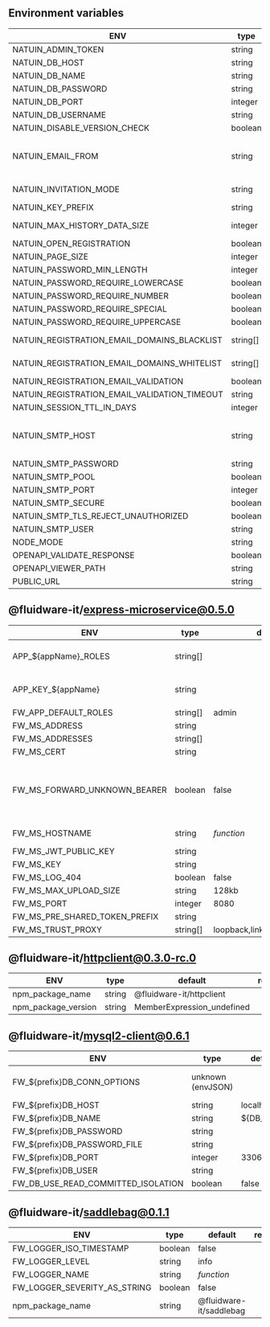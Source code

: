
## Environment variables

| ENV                                          |     type |               default | required |                                                                                            notes |
| -------------------------------------------- | -------- | --------------------- | -------- | ------------------------------------------------------------------------------------------------ |
| NATUIN_ADMIN_TOKEN                           |   string |                       |          |                                                                                                  |
| NATUIN_DB_HOST                               |   string |             localhost |          |                                                                                                  |
| NATUIN_DB_NAME                               |   string |                 atuin |          |                                                                                                  |
| NATUIN_DB_PASSWORD                           |   string |                 atuin |          |                                                                                                  |
| NATUIN_DB_PORT                               |  integer |                  3306 |          |                                                                                                  |
| NATUIN_DB_USERNAME                           |   string |                 atuin |          |                                                                                                  |
| NATUIN_DISABLE_VERSION_CHECK                 |  boolean |                 false |          |                                                                                                  |
| NATUIN_EMAIL_FROM                            |   string |    natuin@example.com |          | the email address to use as sender. required only if ATUIN_REGISTRATION_EMAIL_VALIDATION is true |
| NATUIN_INVITATION_MODE                       |   string |                 close |          |                                        the invitation mode. one of 'close', 'open', 'admin-only' |
| NATUIN_KEY_PREFIX                            |   string |                natuin |          |                                                                                                  |
| NATUIN_MAX_HISTORY_DATA_SIZE                 |  integer |                 32768 |          |                                                    the maximum size of the history data in bytes |
| NATUIN_OPEN_REGISTRATION                     |  boolean |                 false |          |                                                                                                  |
| NATUIN_PAGE_SIZE                             |  integer |                  1100 |          |                                                                                                  |
| NATUIN_PASSWORD_MIN_LENGTH                   |  integer |                    16 |          |                                                                 the minimum length of a password |
| NATUIN_PASSWORD_REQUIRE_LOWERCASE            |  boolean |                  true |          |                                                            require at least one lowercase letter |
| NATUIN_PASSWORD_REQUIRE_NUMBER               |  boolean |                  true |          |                                                                      require at least one number |
| NATUIN_PASSWORD_REQUIRE_SPECIAL              |  boolean |                 false |          |                                                           require at least one special character |
| NATUIN_PASSWORD_REQUIRE_UPPERCASE            |  boolean |                 false |          |                                                            require at least one uppercase letter |
| NATUIN_REGISTRATION_EMAIL_DOMAINS_BLACKLIST  | string[] |                       |          |                                   comma separated list of email domains to disallow registration |
| NATUIN_REGISTRATION_EMAIL_DOMAINS_WHITELIST  | string[] |                       |          |                                      comma separated list of email domains to allow registration |
| NATUIN_REGISTRATION_EMAIL_VALIDATION         |  boolean |                 false |          |                                                                                                  |
| NATUIN_REGISTRATION_EMAIL_VALIDATION_TIMEOUT |   string |                    1d |          |                                                                                                  |
| NATUIN_SESSION_TTL_IN_DAYS                   |  integer |                     0 |          |                                                                                                  |
| NATUIN_SMTP_HOST                             |   string |                       |        * |    the hostname of the SMTP server. required only if ATUIN_REGISTRATION_EMAIL_VALIDATION is true |
| NATUIN_SMTP_PASSWORD                         |   string |                       |          |                                                                                                  |
| NATUIN_SMTP_POOL                             |  boolean |                 false |          |                                                                                                  |
| NATUIN_SMTP_PORT                             |  integer |                    25 |          |                                                                                                  |
| NATUIN_SMTP_SECURE                           |  boolean |                 false |          |                                                                                                  |
| NATUIN_SMTP_TLS_REJECT_UNAUTHORIZED          |  boolean |                  true |          |                                                                     do not fail on invalid certs |
| NATUIN_SMTP_USER                             |   string |                       |          |                                                                                                  |
| NODE_MODE                                    |   string |                       |          |                                                        set by the image builder, do not override |
| OPENAPI_VALIDATE_RESPONSE                    |  boolean |                  true |          |                                                                                                  |
| OPENAPI_VIEWER_PATH                          |   string |                 /docs |          |                                                                                                  |
| PUBLIC_URL                                   |   string | http://localhost:8080 |          |                                                                                                  |

## @fluidware-it/express-microservice@0.5.0

| ENV                           |     type |                        default | required |                                               notes |
| ----------------------------- | -------- | ------------------------------ | -------- | --------------------------------------------------- |
| APP_${appName}_ROLES          | string[] |                                |          |                          roles to assign to appName |
| APP_KEY_${appName}            |   string |                                |          |                        pre shared token for appName |
| FW_APP_DEFAULT_ROLES          | string[] |                          admin |          |                                                     |
| FW_MS_ADDRESS                 |   string |                                |          |                                                     |
| FW_MS_ADDRESSES               | string[] |                                |          |                                                     |
| FW_MS_CERT                    |   string |                                |          |                                                     |
| FW_MS_FORWARD_UNKNOWN_BEARER  |  boolean |                          false |          | forward unknown bearer token to the next middleware |
| FW_MS_HOSTNAME                |   string |                     _function_ |          |                               default to hostname() |
| FW_MS_JWT_PUBLIC_KEY          |   string |                                |          |                                                     |
| FW_MS_KEY                     |   string |                                |          |                                                     |
| FW_MS_LOG_404                 |  boolean |                          false |          |                                                     |
| FW_MS_MAX_UPLOAD_SIZE         |   string |                          128kb |          |                                                     |
| FW_MS_PORT                    |  integer |                           8080 |          |                                                     |
| FW_MS_PRE_SHARED_TOKEN_PREFIX |   string |                                |          |                                                     |
| FW_MS_TRUST_PROXY             | string[] | loopback,linklocal,uniquelocal |          |                                                     |

## @fluidware-it/httpclient@0.3.0-rc.0

| ENV                 |   type |                    default | required |    notes |
| ------------------- | ------ | -------------------------- | -------- | -------- |
| npm_package_name    | string |   @fluidware-it/httpclient |          |          |
| npm_package_version | string | MemberExpression_undefined |          |          |

## @fluidware-it/mysql2-client@0.6.1

| ENV                                |              type |    default | required |                                                                                                                notes |
| ---------------------------------- | ----------------- | ---------- | -------- | -------------------------------------------------------------------------------------------------------------------- |
| FW_${prefix}DB_CONN_OPTIONS        | unknown (envJSON) |            |          | JSON string with connection options See https://github.com/mysqljs/mysql#connection-options for all possible options |
| FW_${prefix}DB_HOST                |            string |  localhost |          |                                                                                                                      |
| FW_${prefix}DB_NAME                |            string | ${DB_USER} |          |                                                                                                                      |
| FW_${prefix}DB_PASSWORD            |            string |            |          |                                                                                                                      |
| FW_${prefix}DB_PASSWORD_FILE       |            string |            |          |                                                                                                                      |
| FW_${prefix}DB_PORT                |           integer |       3306 |          |                                                                                                                      |
| FW_${prefix}DB_USER                |            string |            |        * |                                                                                                                      |
| FW_DB_USE_READ_COMMITTED_ISOLATION |           boolean |      false |          |                                                                                                                      |

## @fluidware-it/saddlebag@0.1.1

| ENV                          |    type |                 default | required |    notes |
| ---------------------------- | ------- | ----------------------- | -------- | -------- |
| FW_LOGGER_ISO_TIMESTAMP      | boolean |                   false |          |          |
| FW_LOGGER_LEVEL              |  string |                    info |          |          |
| FW_LOGGER_NAME               |  string |              _function_ |          |          |
| FW_LOGGER_SEVERITY_AS_STRING | boolean |                   false |          |          |
| npm_package_name             |  string | @fluidware-it/saddlebag |          |          |
